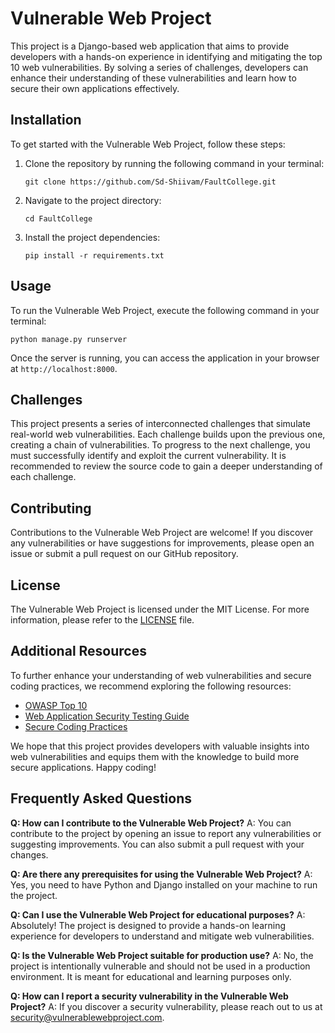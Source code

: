 # Vulnerable Web Project

This project is a Django-based web application that aims to provide developers with a hands-on experience in identifying and mitigating the top 10 web vulnerabilities. By solving a series of challenges, developers can enhance their understanding of these vulnerabilities and learn how to secure their own applications effectively.


## Installation

To get started with the Vulnerable Web Project, follow these steps:

1. Clone the repository by running the following command in your terminal:
    ```
    git clone https://github.com/Sd-Shiivam/FaultCollege.git
    ```

2. Navigate to the project directory:
    ```
    cd FaultCollege
    ```

3. Install the project dependencies:
    ```
    pip install -r requirements.txt
    ```

## Usage

To run the Vulnerable Web Project, execute the following command in your terminal:
```
python manage.py runserver
```

Once the server is running, you can access the application in your browser at `http://localhost:8000`.

## Challenges

This project presents a series of interconnected challenges that simulate real-world web vulnerabilities. Each challenge builds upon the previous one, creating a chain of vulnerabilities. To progress to the next challenge, you must successfully identify and exploit the current vulnerability. It is recommended to review the source code to gain a deeper understanding of each challenge.

## Contributing

Contributions to the Vulnerable Web Project are welcome! If you discover any vulnerabilities or have suggestions for improvements, please open an issue or submit a pull request on our GitHub repository.

## License

The Vulnerable Web Project is licensed under the MIT License. For more information, please refer to the [LICENSE](LICENSE) file.

## Additional Resources

To further enhance your understanding of web vulnerabilities and secure coding practices, we recommend exploring the following resources:

- [OWASP Top 10](https://owasp.org/www-project-top-ten/)
- [Web Application Security Testing Guide](https://owasp.org/www-project-web-security-testing-guide/)
- [Secure Coding Practices](https://www.owasp.org/index.php/Secure_Coding_Practices)

We hope that this project provides developers with valuable insights into web vulnerabilities and equips them with the knowledge to build more secure applications. Happy coding!

## Frequently Asked Questions

**Q: How can I contribute to the Vulnerable Web Project?**
A: You can contribute to the project by opening an issue to report any vulnerabilities or suggesting improvements. You can also submit a pull request with your changes.

**Q: Are there any prerequisites for using the Vulnerable Web Project?**
A: Yes, you need to have Python and Django installed on your machine to run the project.

**Q: Can I use the Vulnerable Web Project for educational purposes?**
A: Absolutely! The project is designed to provide a hands-on learning experience for developers to understand and mitigate web vulnerabilities.

**Q: Is the Vulnerable Web Project suitable for production use?**
A: No, the project is intentionally vulnerable and should not be used in a production environment. It is meant for educational and learning purposes only.

**Q: How can I report a security vulnerability in the Vulnerable Web Project?**
A: If you discover a security vulnerability, please reach out to us at security@vulnerablewebproject.com.



